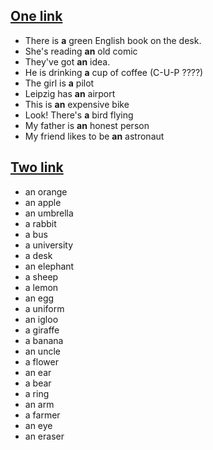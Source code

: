 ## [One link](https://www.englisch-hilfen.de/en/exercises/nouns_articles/article_a2.htm)

- There is **a** green English book on the desk.
- She's reading **an** old comic
- They've got **an** idea.
- He is drinking **a** cup of coffee (C-U-P ????)
- The girl is **a** pilot
- Leipzig has **an** airport
- This is **an** expensive bike
- Look! There's **a** bird flying
- My father is **an** honest person
- My friend likes to be **an** astronaut

## [Two link](<https://www.liveworksheets.com/worksheets/en/English_as_a_Second_Language_(ESL)/Articles/Articles_A-An_hb1601095bu>)

- an orange
- an apple
- an umbrella
- a rabbit
- a bus
- a university
- a desk
- an elephant
- a sheep
- a lemon
- an egg
- a uniform
- an igloo
- a giraffe
- a banana
- an uncle
- a flower
- an ear
- a bear
- a ring
- an arm
- a farmer
- an eye
- an eraser

